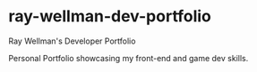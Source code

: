 # ray-wellman-dev-portfolio
Ray Wellman's Developer Portfolio

Personal Portfolio showcasing my front-end and game dev skills.
